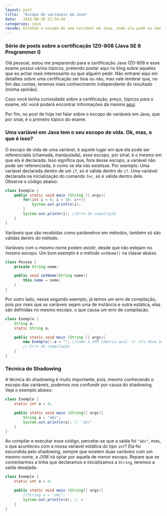 ```yaml
---
layout: post
title:  "Escopo de variáveis em Java"
date:   2016-08-30 22:34:56
categories: java
resumo: Entenda o escopo de uma variável em Java, onde ela pode ou não ser acessada e conheça também a técnica do shadowing.
---
```

### Série de posts sobre a certificação 1Z0-808 (Java SE 8 Programmer I)

Olá pessoal, estou me preparando para a certificação Java 1Z0-808 e esse exame possui vários tópicos, pretendo postar aqui no blog sobre aqueles que eu achar mais interessante ou que alguém pedir. Não entrarei aqui em detalhes sobre uma certificação ser boa ou não, mas vale lembrar que, no fim das contas, teremos mais conhecimento independente do resultado (minha opinião).

Caso você tenha curiosidade sobre a certificação, preço, tópicos para o exame, etc você poderá encontrar informações da mesma <a href="https://education.oracle.com/pls/web_prod-plq-dad/db_pages.getpage?page_id=5001&get_params=p_exam_id:1Z0-808" target="_blank">aqui</a>

Por fim, no post de hoje irei falar sobre o escopo de variáveis em Java, que por sinal, é o primeiro tópico do exame.

### Uma variável em Java tem o seu escopo de vida. Ok, mas, o que é isso?

O escopo de vida de uma variável, é aquele lugar em que ela pode ser referenciada (chamada, manipulada), esse escopo, por sinal, é o mesmo em que ela é declarada. Isso significa que, fora desse escopo, a variável não pode ser referenciada, é como se ela não existisse.
Por exemplo: Uma variável declarada dentro de um ```if```, só é válida dentro do ```if```. Uma variável declarada na inicialização do comando ```for```, só é válida dentro dele. Observe o código abaixo:


```java
class Exemplo {
	public static void main (String [] args){	
		for(int i = 0; i < 10; i++){
			System.out.println(i);
		}
		System.out.printn(i); //Erro de compilação
	}
}
```

Variáveis que são recebidas como parâmetros em métodos, também só são válidas dentro do método.

Variáveis com o mesmo nome podem existir, desde que não estejam no mesmo escopo. Um bom exemplo é o método ```setNome()``` na classe abaixo.

```java
class Pessoa {
	private String nome;

	public void setNome(String nome){
		this.nome = nome;
	}
}
```

Por outro lado, nesse segundo exemplo, já temos um erro de compilação, pois por mais que as variáveis sejam uma de instância e outra estática, elas são definidas no mesmo escopo, o que causa um erro de compilação.

```java
class Exemplo {
	String a;
	static String a;

	public static void main (String [] args){
		new Exemplo().a = ""; //Como a JVM saberia qual 'a' ela deve acessar? Sacanagem em !?
		// Erro de compilação
	}
}
```

### Técnica do Shadowing

A técnica do shadowing é muito importante, pois, mesmo conhecendo o escopo das variáveis, podemos nos confundir por causa do shadowing. Veja o exemplo abaixo:

```java
class Exemplo {
	static int a = 4;

	public static void main (String[] args){
		String a = "abc";
		System.out.println(a); // "abc"
	}
}
```

Ao compilar e executar esse código, percebe-se que a saída foi `"abc"`, mas, o que aconteceu com a nossa variável estática do tipo `int`? 
Ela foi escondida pelo shadowing, sempre que existem duas variáveis com um mesmo nome, a JVM irá optar por aquela de menor escopo. Repare que se comentarmos a linha que declaramos e inicializamos a `String`, teremos a saída desejada.

```java
class Exemplo {
	static int a = 4;

	public static void main (String[] args){
		//String a = "abc";
		System.out.println(a); // 4
	}
}
```
